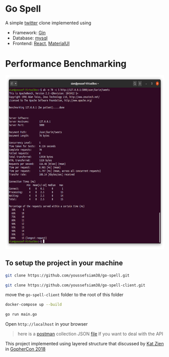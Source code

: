 <h1>Go Spell</h1>

A simple <a href="http://twitter.com/">twitter</a> clone implemented using 
* Framework: <a href="https://github.com/gin-gonic/gin" >Gin</a>
* Database: <a href="https://www.mysql.com/" >mysql</a>
* Frontend: <a href="https://reactjs.org/" >React</a>, <a href="https://material-ui.com/" >MaterialUI</a>

<h1>Performance Benchmarking</h1>
<img src="./imgs/server-benchmarking.png" style="height: 550px" >

<h2>To setup the project in your machine</h2>

```bash
git clone https://github.com/youssefsiam38/go-spell.git
```
```bash
git clone https://github.com/youssefsiam38/go-spell-client.git
```

 move the `go-spell-client` folder to the root of this folder

```bash
docker-compose up --build
```
```bash
go run main.go
```

Open `http://localhost` in your browser

> here is a <a href="https://www.postman.com/">postman</a> collection JSON <a href="https://www.postman.com/collections/57515ddaceda8c8ecc31" >file</a> If you want to deal with the API

This project implemented using layered structure that discussed by <a href="https://github.com/katzien">Kat Zien</a> in <a href="https://www.youtube.com/watch?v=oL6JBUk6tj0&t=245s">GopherCon 2018</a>

